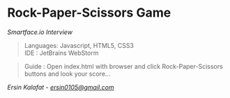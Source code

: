 # Rock-Paper-Scissors Game
*Smartface.io Interview*

>Languages: Javascript, HTML5, CSS3  
IDE : JetBrains WebStorm

>Guide : Open index.html with browser and click Rock-Paper-Scissors buttons and look your score...  

*Ersin Kalafat - ersin0105@gmail.com*
